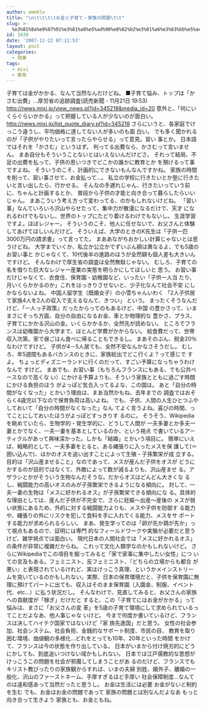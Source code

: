 ```yaml
---
author: ameblo
title: "\n\t\t\t\tお金と子育て・家族の問題\t\t"
slug: >-
  %e3%81%8a%e9%87%91%e3%81%a8%e5%ad%90%e8%82%b2%e3%81%a6%e3%83%bb%e5%ae%b6%e6%97%8f%e3%81%ae%e5%95%8f%e9%a1%8c
id: 3439
date: '2007-11-22 07:12:53'
layout: post
categories:
  - 随筆
tags:
  - mixi
  - 教育
---
```


子育ては金がかかる、なんて当然なんだけどね。 ■子育て悩み、トップは「かさむ出費」…厚労省の追跡調査(読売新聞 - 11月21日 19:53) http://news.mixi.jp/view_news.pl?id=345218&media_id=20 意外と、「何にいくらぐらいかかる」って把握している人が少ないのが面白い。 http://news.mixi.jp/list_quote_diary.pl?id=345218 さらにいうと、各家庭でけっこう違うし、平均価格に達してない人が多いのも面 白い。 でも多く聞かれるのが「子供がやりたいって言ったらやらせる」って意見。習い 事とか。 日本語ではそれを「かさむ」というはず。 判ってる出費なら、かさむって言いません。 まあ自分もそういうことないとはいえないんだけどさ。 それって結局、不足の出費を払って、子供の思いつきでどこかの誰かに教育とか を預けるって事ですよね。 そういうのこそ、計画的にできないもんなんですかね。 家族の時間を削って、習い事させて、お金払って…。 私立の学校に行きたいとか塾に行きたいと言い出したら、行かせる。 そんなの手遅れじゃん、行きたいっていう前に、ちゃんと計画するとか、 普段から子供の才能と向き合って暮らしたらいいじゃん。 まあこういう考え方って変わってる、のかもしれないけどね。 「習い事」なんていろいろ沢山やらせたって、集中力が散漫になるだけで、天才 になれるわけでもないし、世界のトップにたどり着けるわけでもないし。 生涯学習ですよ。ほぼレジャー。 そういうのこそ、他人に任せないで、お父さんと体験してあげてほしいんだけど。 そういえば、大学のときのK先生は「子供一匹3000万円の請求書」って言ってた。 まああながちおかしい計算じゃないとは思うけどね。 大学までいくか、私立か公立かでずいぶん額は異なるよ、でも5歳のお習い事と かじゃなくて、10代後半の進路のほうが全然額も個人差も大きいんですけど。 そんなわけで厚生省の調査は全然無駄じゃない。 むしろ、子育ての名を借りた巨大なレジャー産業の実態を明らかにしてほしいと 思う。 お習い事だけじゃなくて、衣食住、保育園・幼稚園など、いったい「子供一人当 たり、月いくらかかるのか」これをはっきりさせないと、少子化なんて社会不安 にしかならないよね。 中国人留学生（既婚女子）の小雪ちゃんいわく 「2人子供居て家族4人を2人の収入で支えるなんて、きつい」 という。 まったくそうなんだけど、「一人っ子政策」だったからってのもあるけど、中国 の豊かさって、いままさにそっち方面、自分の自由になるお金、車とか物理的な 豊かさ、プラス、子育てにかかる沢山の金。いくらかかるか、全然先が読めない。 ところでフランスは幼稚園から大学まで、ほとんど学費がかからない。 給食費だって、世帯収入次第。家で昼ごはん食べに帰ることもできるし。 まあそのぶん、税金20％なわけですけど。 子供が4－5人居ても、全然不安なんかなさそうだし。 むしろ、年5週間もあるバカンスのときに、家族総出でどこ行くよ？って感じで すよ。 ちょっとディズニーランドに行くのだって、すごい予算になっちゃうわけなんで すけど。 まあでも、お習い事（もちろんフランスにもある、でも公共ベースなので高くな い）にかける予算よりも、そういう家族とともに過ごす時間にかける負担のほう がよっぽど気合入ってるよな、この国は。 あと「自分の時間がなくなった」とかいう理由は、まあ当然かもね、去年までの 調査ではおそらく4歳児以下なので保育負荷は高いよね。 でも、子供、人間の人生ひとつふやしておいて「自分の時間がなくなった」なん てよく言うよね。喜びの時間、ってことにしておいたほうがよっぽどすっきりす るのに。 そうそう、Wikipediaを眺めていたら、生物学的・発生学的に、どうして人間が 一夫多妻とか多夫一妻とかでなく、一夫一妻を基本としているのか、という視点 で書いているアーティクルがあって興味深かった。しかも「結婚」とかいう項目に。 簡単にいえば、戦略的として、一夫多妻をとると、ある縄張りに入ったメスを保 護して(＝囲い込んで)、ほかのオスを追い出すことによって生殖・子孫繁栄が成 立する。目的は「沢山産ませること」なのであって、メスが産んだ子供をオスが どうにかするのが目的ではなくて、外敵によって数が減るよりも、沢山産ませ る。アザラシとかがそういう生物なんだそうな。だからオスはどんどん大きくな るし、戦闘能力の高いオスのみが子孫繁栄できるようになる傾向に。 対して、一夫一妻の生物は「メスに好かれるオス」が子孫繁栄できる傾向にな る。具体的な理由としては、産んだ子供が不完全で、さらに妊娠～出産～産後の メスが弱い状態にあるため、外的に対する戦闘能力よりも、メスや子供を防御す る能力や、縄張りの外にリスクを犯して食料を手に入れてくる能力、メスをサ ポートする能力が求められるらしい。 まあ、発生学ってのは「卵が先か鶏が先か」って視点もあるので、証明には専門 的なフィールドワークや実験が必要だと思うけど、雑学視点では面白い。 現代日本の人間社会では「メスに好かれるオス」の条件が非常に複雑だからね。 これって文化人類学なのかもしれないけど。 さらにWikipediaでこの項目を掘ってみると「家で家事に集中したい女性」につ いての言及もある。フェミニスト、反フェミニスト、『どちらの立場からも都合 が悪い』と表現されているけれど、実はけっこう真理、というかメインストリー ムを突いているのかもしれない。実際、日本の保育環境だと、子供を保育園に無 理に預けてパートに出ても、収入はそのまま保育園（入園金、制服、イベント 代、etc...）に払う状況だし。 そんなわけで、見直してみると、お父さんの家族への貢献度が「稼ぎ」だけだと すると、この「子育てにはお金がかかる」って悩みは、まさに「お父さんの変 革」を5歳の子育て環境にして求められているってことだよなあ、他人事じゃな いけど。 今まで何度か書いているけど、フランスは決してハイテク国家ではないけど「家 族先進国」だと思う。 女性の社会参加、社会システム、社会負担、金銭的なサポート制度、市民の目、 教育を取り囲む環境、価値観の多様化…どれをとっても10年、20年といった時間 をかけて、フランスは今の状態を作り出している。 日本がいまから付け焼刃的にどうにかしても、到底追いつけない域かもしれない。 日本では江戸儒教的な思想がけっこうこの問題を社会が邪魔してしまうことがあ るのだけど、フランスでもキリスト教びったりの家族観からすれば、いまの夫婦 別姓、婚外子、離婚の一般化、沢山のファーストネーム、手厚すぎるほど手厚い 社会保障制度…なんてのは違和感あって当然だったと思うし。 お金は生活には必要 お金がないと制約を生む でも、お金はお金の問題であって 家族の問題とは別なんだよなあ もっと向き合って生きよう 家族とも、お金ともね。